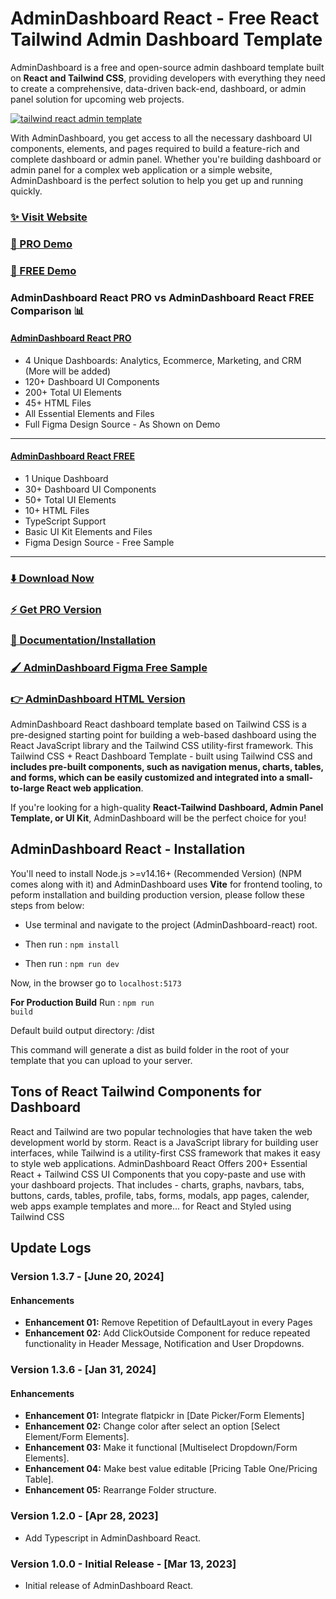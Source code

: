 # AdminDashboard React - Free React Tailwind Admin Dashboard Template

AdminDashboard is a free and open-source admin dashboard template built on **React and Tailwind CSS**, providing developers with everything they need to create a comprehensive, data-driven back-end, 
dashboard, or admin panel solution for upcoming web projects.

[![tailwind react admin template](https://ucarecdn.com/d2a6daed-eb9c-4c2f-8a95-4419c450e23a/AdminDashboardreact.jpg)](https://react-demo.AdminDashboard.com/)


With AdminDashboard, you get access to all the necessary dashboard UI components, elements, and pages required to build a feature-rich and complete dashboard or admin panel. Whether you're building dashboard or admin panel for a complex web application or a simple website, AdminDashboard is the perfect solution to help you get up and running quickly.

### [✨ Visit Website](https://AdminDashboard.com/)

### [🚀 PRO Demo](https://react-demo.AdminDashboard.com/)
### [🚀 FREE Demo](https://free-react-demo.AdminDashboard.com/)

### AdminDashboard React PRO vs AdminDashboard React FREE Comparison 📊

#### [AdminDashboard React PRO](https://react-demo.AdminDashboard.com/)
- 4 Unique Dashboards: Analytics, Ecommerce, Marketing, and CRM (More will be added)
- 120+ Dashboard UI Components
- 200+ Total UI Elements
- 45+ HTML Files
- All Essential Elements and Files
- Full Figma Design Source - As Shown on Demo

___

#### [AdminDashboard React FREE](https://free-react-demo.AdminDashboard.com/)
- 1 Unique Dashboard
- 30+ Dashboard UI Components
- 50+ Total UI Elements 
- 10+ HTML Files
- TypeScript Support
- Basic UI Kit Elements and Files
- Figma Design Source - Free Sample
___

### [⬇️ Download Now](https://AdminDashboard.com/download)

### [⚡ Get PRO Version](https://AdminDashboard.com/pricing)

### [📄 Documentation/Installation](https://AdminDashboard.com/docs)

### [🖌️ AdminDashboard Figma Free Sample](https://www.figma.com/community/file/1214477970819985778)

### [👉 AdminDashboard HTML Version](https://github.com/AdminDashboard/AdminDashboard-free-tailwind-dashboard-template)

AdminDashboard React dashboard template based on Tailwind CSS is a pre-designed starting point for building a web-based dashboard using the React JavaScript library and the Tailwind CSS utility-first framework. This Tailwind CSS + React Dashboard Template - built using Tailwind CSS and **includes pre-built components, such as navigation menus, charts, tables, and forms, which can be easily customized and integrated into a small-to-large React web application**.

If you're looking for a high-quality **React-Tailwind Dashboard, Admin Panel Template, or UI Kit**, AdminDashboard will be the perfect choice for you!

## AdminDashboard React - Installation

You'll need to install Node.js >=v14.16+ (Recommended Version) (NPM comes along with it) and AdminDashboard uses **Vite** for frontend tooling, to peform installation and building production version, please follow these steps from below:

- Use terminal and navigate to the project (AdminDashboard-react) root.

- Then run : <code>npm install</code>

- Then run : <code>npm run dev</code>

Now, in the browser go to <code>localhost:5173</code>

**For Production Build**
Run : <code>npm run build</code>

Default build output directory: /dist

This command will generate a dist as build folder in the root of your template that you can upload to your server.

## Tons of React Tailwind Components for Dashboard
React and Tailwind are two popular technologies that have taken the web development world by storm. React is a JavaScript library for building user interfaces, while Tailwind is a utility-first CSS framework that makes it easy to style web applications. AdminDashboard React Offers 200+ Essential React + Tailwind CSS UI Components that you copy-paste and use with your dashboard projects. That includes - charts, graphs, navbars, tabs, buttons, cards, tables, profile, tabs, forms, modals, app pages, calender, web apps example templates and more... for React and Styled using Tailwind CSS



## Update Logs

### Version 1.3.7 - [June 20, 2024]

#### Enhancements

- **Enhancement 01:** Remove Repetition of DefaultLayout in every Pages
- **Enhancement 02:** Add ClickOutside Component for reduce repeated functionality in Header Message, Notification and User Dropdowns.

### Version 1.3.6 - [Jan 31, 2024]

#### Enhancements

- **Enhancement 01:** Integrate flatpickr in [Date Picker/Form Elements]
- **Enhancement 02:** Change color after select an option [Select Element/Form Elements].
- **Enhancement 03:** Make it functional [Multiselect Dropdown/Form Elements].
- **Enhancement 04:** Make best value editable [Pricing Table One/Pricing Table].
- **Enhancement 05:** Rearrange Folder structure.

### Version 1.2.0 - [Apr 28, 2023]

- Add Typescript in AdminDashboard React.

### Version 1.0.0 - Initial Release - [Mar 13, 2023]

- Initial release of AdminDashboard React.